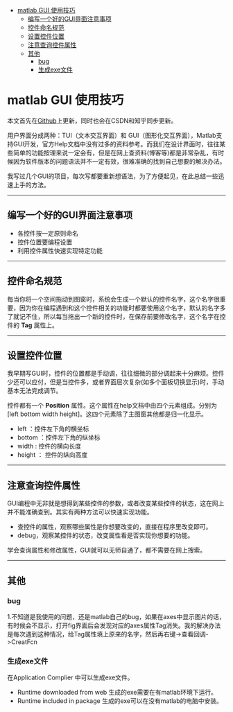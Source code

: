 <!-- TOC -->

- [matlab GUI 使用技巧](#matlab-gui-使用技巧)
    - [编写一个好的GUI界面注意事项](#编写一个好的gui界面注意事项)
    - [控件命名规范](#控件命名规范)
    - [设置控件位置](#设置控件位置)
    - [注意查询控件属性](#注意查询控件属性)
    - [其他](#其他)
        - [bug](#bug)
        - [生成exe文件](#生成exe文件)

<!-- /TOC -->

# matlab GUI 使用技巧
本文首先在[Github](https://github.com/LHesperus/matlab-demo/tree/master/GUI)上更新，同时也会在CSDN和知乎同步更新。

 用户界面分成两种：TUI（文本交互界面）和 GUI（图形化交互界面），Matlab支持GUI开发，官方Help文档中没有过多的资料参考。而我们在设计界面时，往往某些简单的功能按理来说一定会有，但是在网上查资料(博客等)都是非常杂乱，有时候因为软件版本的问题语法并不一定有效，很难准确的找到自己想要的解决办法。

 我写过几个GUI的项目，每次写都要重新想语法，为了方便起见，在此总结一些迅速上手的方法。

 ---
## 编写一个好的GUI界面注意事项
 * 各控件按一定原则命名
 * 控件位置要编程设置
 * 利用控件属性快速实现特定功能
---
## 控件命名规范
每当你将一个空间拖动到图窗时，系统会生成一个默认的控件名字，这个名字很重要，因为你在编程遇到和这个控件相关的功能时都要使用这个名字，默认的名字多了就记不住，所以每当拖出一个新的控件时，在保存前要修改名字，这个名字在控件的 __Tag__ 属性上。

---
## 设置控件位置
 我早期写GUI时，控件的位置都是手动调，往往细微的部分调起来十分麻烦。控件少还可以应付，但是当控件多，或者界面层次复杂(如多个面板切换显示)时，手动基本无法完成调节。

 控件都有一个 __Position__ 属性。这个属性在help文档中由四个元素组成。分别为 [left bottom width height]。这四个元素除了主图窗其他都是归一化显示。

* left ：控件左下角的横坐标
* bottom ：控件左下角的纵坐标
* width : 控件的横向长度
* height ： 控件的纵向高度

---
## 注意查询控件属性

GUI编程中无非就是想得到某些控件的参数，或者改变某些控件的状态，这在网上并不能准确查到。其实有两种方法可以快速实现功能。
* 查控件的属性，观察哪些属性是你想要改变的，直接在程序里改变即可。
* debug，观察某控件的状态，改变属性看是否实现你想要的功能。

学会查询属性和修改属性，GUI就可以无师自通了，都不需要在网上搜索。

---
## 其他

### bug
1.不知道是我使用的问题，还是matlab自己的bug，如果在axes中显示图片的话，有时候会不显示，打开fig界面后会发现对应的axes属性Tag消失。我的解决办法是每次遇到这种情况，给Tag属性填上原来的名字，然后再右键->查看回调->CreatFcn

### 生成exe文件
 在Application Complier 中可以生成exe文件。
 * Runtime downloaded from web 生成的exe需要在有matlab环境下运行。
 * Runtime included in package 生成的exe可以在没有matlab的电脑中安装。

